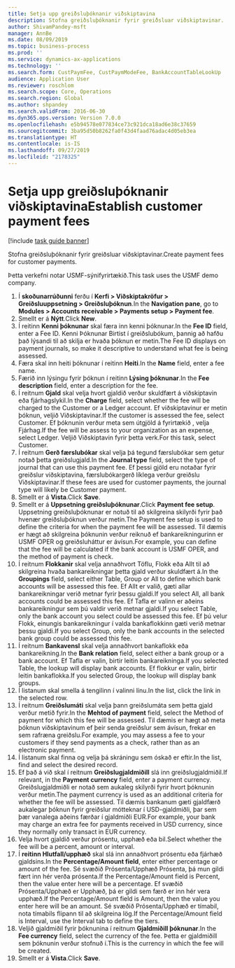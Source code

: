 ```yaml
---
title: Setja upp greiðsluþóknanir viðskiptavina
description: Stofna greiðsluþóknanir fyrir greiðsluar viðskiptavinar.
author: ShivamPandey-msft
manager: AnnBe
ms.date: 08/09/2019
ms.topic: business-process
ms.prod: ''
ms.service: dynamics-ax-applications
ms.technology: ''
ms.search.form: CustPaymFee, CustPaymModeFee, BankAccountTableLookUp
audience: Application User
ms.reviewer: roschlom
ms.search.scope: Core, Operations
ms.search.region: Global
ms.author: shpandey
ms.search.validFrom: 2016-06-30
ms.dyn365.ops.version: Version 7.0.0
ms.openlocfilehash: e5b94578e077834ce73c921dca18ad6e38c37659
ms.sourcegitcommit: 3ba95d50b8262fa0f43d4faad76adac4d05eb3ea
ms.translationtype: HT
ms.contentlocale: is-IS
ms.lasthandoff: 09/27/2019
ms.locfileid: "2178325"
---
```

# <a name="establish-customer-payment-fees"></a><span data-ttu-id="be376-103">Setja upp greiðsluþóknanir viðskiptavina</span><span class="sxs-lookup"><span data-stu-id="be376-103">Establish customer payment fees</span></span>

[!include [task guide banner](../../includes/task-guide-banner.md)]

<span data-ttu-id="be376-104">Stofna greiðsluþóknanir fyrir greiðsluar viðskiptavinar.</span><span class="sxs-lookup"><span data-stu-id="be376-104">Create payment fees for customer payments.</span></span>

<span data-ttu-id="be376-105">Þetta verkefni notar USMF-sýnifyrirtækið.</span><span class="sxs-lookup"><span data-stu-id="be376-105">This task uses the USMF demo company.</span></span>

1. <span data-ttu-id="be376-106">Í **skoðunarrúðunni** ferðu í **Kerfi > Viðskiptakröfur > Greiðsluuppsetning > Greiðsluþóknun**.</span><span class="sxs-lookup"><span data-stu-id="be376-106">In the **Navigation pane**, go to **Modules > Accounts receivable > Payments setup > Payment fee**.</span></span>
2. <span data-ttu-id="be376-107">Smellt er á **Nýtt**.</span><span class="sxs-lookup"><span data-stu-id="be376-107">Click **New**.</span></span>
3. <span data-ttu-id="be376-108">Í reitinn **Kenni þóknunar** skal færa inn kenni þóknunar.</span><span class="sxs-lookup"><span data-stu-id="be376-108">In the **Fee ID** field, enter a Fee ID.</span></span> <span data-ttu-id="be376-109">Kenni Þóknunar Birtist í greiðslubókum, þannig að hafðu það lýsandi til að skilja er hvaða þóknun er metin.</span><span class="sxs-lookup"><span data-stu-id="be376-109">The Fee ID displays on payment journals, so make it descriptive to understand what fee is being assessed.</span></span>  
4. <span data-ttu-id="be376-110">Færa skal inn heiti þóknunar í reitinn **Heiti**.</span><span class="sxs-lookup"><span data-stu-id="be376-110">In the **Name** field, enter a fee name.</span></span>
5. <span data-ttu-id="be376-111">Færið inn lýsingu fyrir þóknun í reitinn **Lýsing þóknunar**.</span><span class="sxs-lookup"><span data-stu-id="be376-111">In the **Fee description** field, enter a description for the fee.</span></span>
6. <span data-ttu-id="be376-112">Í reitnum **Gjald** skal velja hvort gjaldið verður skuldfært á viðskiptavin eða fjárhagslykil.</span><span class="sxs-lookup"><span data-stu-id="be376-112">In the **Charge** field, select whether the fee will be charged to the Customer or a Ledger account.</span></span> <span data-ttu-id="be376-113">Ef viðskiptavinur er metin þóknun, veljið Viðskiptavinar.</span><span class="sxs-lookup"><span data-stu-id="be376-113">If the customer is assessed the fee, select Customer.</span></span> <span data-ttu-id="be376-114">Ef þóknunin verður meta sem útgjöld á fyrirtækið , velja Fjárhag.</span><span class="sxs-lookup"><span data-stu-id="be376-114">If the fee will be assess to your organization as an expense, select Ledger.</span></span> <span data-ttu-id="be376-115">Veljið Viðskiptavin fyrir þetta verk.</span><span class="sxs-lookup"><span data-stu-id="be376-115">For this task, select Customer.</span></span>  
7. <span data-ttu-id="be376-116">Í reitnum **Gerð færslubókar** skal velja þá tegund færslubókar sem getur notað þetta greiðslugjald.</span><span class="sxs-lookup"><span data-stu-id="be376-116">In the **Journal type** field, select the type of journal that can use this payment fee.</span></span> <span data-ttu-id="be376-117">Ef þessi gjöld eru notaðar fyrir greiðslur viðskiptavina, færslubókargerð líklega verður greiðslu Viðskiptavinar.</span><span class="sxs-lookup"><span data-stu-id="be376-117">If these fees are used for customer payments, the journal type will likely be Customer payment.</span></span>  
8. <span data-ttu-id="be376-118">Smellt er á **Vista**.</span><span class="sxs-lookup"><span data-stu-id="be376-118">Click **Save**.</span></span>
9. <span data-ttu-id="be376-119">Smellt er á **Uppsetning greiðsluþóknunar**.</span><span class="sxs-lookup"><span data-stu-id="be376-119">Click **Payment fee setup**.</span></span> <span data-ttu-id="be376-120">Uppsetning greiðsluþóknunar er notuð til að skilgreina skilyrði fyrir það hvenær greiðsluþóknun verður metin.</span><span class="sxs-lookup"><span data-stu-id="be376-120">The Payment fee setup is used to define the criteria for when the payment fee will be assessed.</span></span>  <span data-ttu-id="be376-121">Til dæmis er hægt að skilgreina þóknunin verður reiknuð ef bankareikningurinn er USMF OPER og greiðsluháttur er ávísun.</span><span class="sxs-lookup"><span data-stu-id="be376-121">For example, you can define that the fee will be calculated if the bank account is USMF OPER, and the method of payment is check.</span></span>  
10. <span data-ttu-id="be376-122">Í reitnum **Flokkanir** skal velja annaðhvort Töflu, Flokk eða Allt til að skilgreina hvaða bankareikningar þetta gjald verður skuldfært á.</span><span class="sxs-lookup"><span data-stu-id="be376-122">In the **Groupings** field, select either Table, Group or All to define which bank accounts will be assessed this fee.</span></span> <span data-ttu-id="be376-123">Ef Allt er valið, gæti allar bankareikningar verið metnar fyrir þessu gjaldi.</span><span class="sxs-lookup"><span data-stu-id="be376-123">If you select All, all bank accounts could be assessed this fee.</span></span>  <span data-ttu-id="be376-124">Ef Tafla er valinn er aðeins bankareikningur sem þú valdir verið metnar gjaldi.</span><span class="sxs-lookup"><span data-stu-id="be376-124">If you select Table, only the bank account you select could be assessed this fee.</span></span> <span data-ttu-id="be376-125">Ef þú velur Flokk, einungis bankareikningur í valda bankaflokkinn gæti verið metnar þessu gjaldi.</span><span class="sxs-lookup"><span data-stu-id="be376-125">If you select Group, only the bank accounts in the selected bank group could be assessed this fee.</span></span>  
11. <span data-ttu-id="be376-126">Í reitnum **Bankavensl** skal velja annaðhvort bankaflokk eða bankareikning.</span><span class="sxs-lookup"><span data-stu-id="be376-126">In the **Bank relation** field, select either a bank group or a bank account.</span></span> <span data-ttu-id="be376-127">Ef Tafla er valin, birtir leitin bankareikninga.</span><span class="sxs-lookup"><span data-stu-id="be376-127">If you selected Table, the lookup will display bank accounts.</span></span> <span data-ttu-id="be376-128">Ef flokkur er valin, birtir leitin bankaflokka.</span><span class="sxs-lookup"><span data-stu-id="be376-128">If you selected Group, the lookup will display bank groups.</span></span>  
12. <span data-ttu-id="be376-129">Í listanum skal smella á tengilinn í valinni línu.</span><span class="sxs-lookup"><span data-stu-id="be376-129">In the list, click the link in the selected row.</span></span>
13. <span data-ttu-id="be376-130">Í reitnum **Greiðslumáti** skal velja þann greiðslumáta sem þetta gjald verður metið fyrir.</span><span class="sxs-lookup"><span data-stu-id="be376-130">In the **Mehtod of payment** field, select the Method of payment for which this fee will be assessed.</span></span> <span data-ttu-id="be376-131">Til dæmis er hægt að meta þóknun viðskiptavinum ef þeir senda greiðslur sem ávísun, frekar en sem rafræna greiðslu.</span><span class="sxs-lookup"><span data-stu-id="be376-131">For example, you may assess a fee to your customers if they send payments as a check, rather than as an electronic payment.</span></span>  
14. <span data-ttu-id="be376-132">Í listanum skal finna og velja þá skráningu sem óskað er eftir.</span><span class="sxs-lookup"><span data-stu-id="be376-132">In the list, find and select the desired record.</span></span>
15. <span data-ttu-id="be376-133">Ef það á við skal í reitnum **Greiðslugjaldmiðill** slá inn greiðslugjaldmiðil.</span><span class="sxs-lookup"><span data-stu-id="be376-133">If relevant, in the **Payment currency** field, enter a payment currency.</span></span> <span data-ttu-id="be376-134">Greiðslugjaldmiðli er notað sem aukaleg skilyrði fyrir hvort þóknunin verður metin.</span><span class="sxs-lookup"><span data-stu-id="be376-134">The payment currency is used as an additional criteria for whether the fee will be assessed.</span></span>  <span data-ttu-id="be376-135">Til dæmis bankanum gæti gjaldfærð aukalegar þóknun fyrir greiðslur mótteknar í USD-gjaldmiðli, þar sem þær vanalega aðeins færðar í gjaldmiðli EUR.</span><span class="sxs-lookup"><span data-stu-id="be376-135">For example, your bank may charge an extra fee for payments received in USD currency, since they normally only transact in EUR currency.</span></span>  
16. <span data-ttu-id="be376-136">Velja hvort gjaldið verður prósentu, upphæð eða bil.</span><span class="sxs-lookup"><span data-stu-id="be376-136">Select whether the fee will be a percent, amount or interval.</span></span>
17. <span data-ttu-id="be376-137">Í **reitinn Hlutfall/upphæð** skal slá inn annaðhvort prósentu eða fjárhæð gjaldsins.</span><span class="sxs-lookup"><span data-stu-id="be376-137">In the **Percentage/Amount field**, enter either percentage or amount of the fee.</span></span> <span data-ttu-id="be376-138">Sé svæðið Prósenta/Upphæð Prósenta, þá mun gildi fært inn hér verða prósenta.</span><span class="sxs-lookup"><span data-stu-id="be376-138">If the Percentage/Amount field is Percent, then the value enter here will be a percentage.</span></span> <span data-ttu-id="be376-139">Ef svæðið Prósenta/Upphæð er Upphæð, þá er gildi sem færð er inn hér vera upphæð.</span><span class="sxs-lookup"><span data-stu-id="be376-139">If the Percentage/Amount field is Amount, then the value you enter here will be an amount.</span></span> <span data-ttu-id="be376-140">Sé svæðið Prósenta/Upphæð er tímabil, nota tímabils flipann til að skilgreina lög.</span><span class="sxs-lookup"><span data-stu-id="be376-140">If the Percentage/Amount field is Interval, use the Interval tab to define the tiers.</span></span>  
18. <span data-ttu-id="be376-141">Veljið gjaldmiðil fyrir þóknunina í reitnum **Gjaldmiðill þóknunar**.</span><span class="sxs-lookup"><span data-stu-id="be376-141">In the **Fee currency** field, select the currency of the fee.</span></span> <span data-ttu-id="be376-142">Þetta er gjaldmiðill sem þóknunin verður stofnuð í.</span><span class="sxs-lookup"><span data-stu-id="be376-142">This is the currency in which the fee will be created.</span></span>  
19. <span data-ttu-id="be376-143">Smellt er á **Vista**.</span><span class="sxs-lookup"><span data-stu-id="be376-143">Click **Save**.</span></span>

